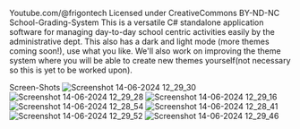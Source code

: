 Youtube.com/@frigontech Licensed under CreativeCommons BY-ND-NC
School-Grading-System
This is a versatile C# standalone application software for managing day-to-day school centric activities easily by the administrative dept. This also has a dark and light mode (more themes coming soon!), use what you like. We'll also work on improving the theme system where you will be able to create new themes yourself(not necessary so this is yet to be worked upon).


Screen-Shots
![Screenshot 14-06-2024 12_29_30](https://github.com/FrigonTech/School-Grading-System/assets/72298387/04ac1773-c6bf-41a4-9139-ae36237db10e)
![Screenshot 14-06-2024 12_29_28](https://github.com/FrigonTech/School-Grading-System/assets/72298387/6aa439b2-3d82-403d-9dc9-61450e33d90f)
![Screenshot 14-06-2024 12_29_16](https://github.com/FrigonTech/School-Grading-System/assets/72298387/2bab23b9-5895-4fa4-951a-bac72281cc73)
![Screenshot 14-06-2024 12_28_54](https://github.com/FrigonTech/School-Grading-System/assets/72298387/925afdcd-9c32-4efb-9a23-75fff73e197f)
![Screenshot 14-06-2024 12_28_41](https://github.com/FrigonTech/School-Grading-System/assets/72298387/27fc611b-597b-4be0-a750-396b860d3aae)
![Screenshot 14-06-2024 12_29_52](https://github.com/FrigonTech/School-Grading-System/assets/72298387/00a9442e-8782-465c-a9d6-869028c42651)
![Screenshot 14-06-2024 12_29_46](https://github.com/FrigonTech/School-Grading-System/assets/72298387/dd1dc115-fb8d-45c4-8cd1-744169a00271)
